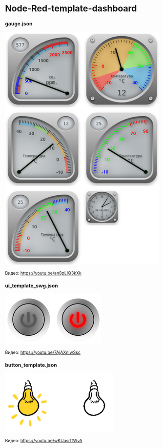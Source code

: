 # Node-Red-template-dashboard

### gauge.json

![Image alt](https://github.com/immortalserg/Node-Red-template-dashboard/raw/main/img/066.png)

Видео: https://youtu.be/an8pLIQ3kXk

### ui_template_swg.json

![Image alt](https://github.com/immortalserg/Node-Red-template-dashboard/raw/main/img/085.png)

Видео: https://youtu.be/7AjAXniwSsc

### button_template.json

![Image alt](https://github.com/immortalserg/Node-Red-template-dashboard/raw/main/img/086.png)

Видео: https://youtu.be/wKUasrffWvA
